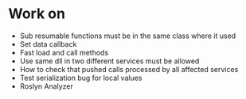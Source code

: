 ﻿# Work on
* Sub resumable functions must be in the same class where it used
* Set data callback
* Fast load and call methods
* Use same dll in two different services must be allowed
* How to check that pushed calls processed by all affected services
* Test serialization bug for local values
* Roslyn Analyzer